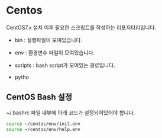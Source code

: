 # Centos

CentOS7.x 설치 이후 필요한 스크립트를 작성하는 리포지터리입니다.

- bin : 실행파일이 모여있습니다.
- env : 환경변수 파일이 모여있습니다.
- scripts : bash script가 모여있는 경로입니다. 

- pytho

## CentOS Bash 설정

~/.bashrc 파일 내부에 아래 코드가 설정되어있어야 합니다.

```bash 
source ~/centos/env/init.env
source ~/centos/env/help.env
```
